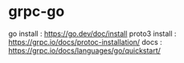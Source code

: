 # grpc-go
go install : https://go.dev/doc/install
proto3 install : https://grpc.io/docs/protoc-installation/
docs : https://grpc.io/docs/languages/go/quickstart/